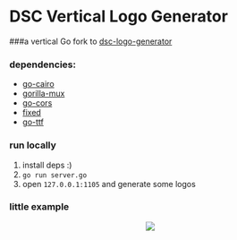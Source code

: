 # DSC Vertical Logo Generator 
###a vertical Go fork to [dsc-logo-generator](https://github.com/shangyilim/dsc-logo-generator)

### dependencies:
- [go-cairo](https://github.com/ungerik/go-cairo)
- [gorilla-mux](https://github.com/gorilla/mux)
- [go-cors](https://github.com/rs/cors)
- [fixed](https://godoc.org/golang.org/x/image/math/fixed)
- [go-ttf](https://godoc.org/github.com/golang/freetype/truetype)

### run locally
1. install deps :)
2. `go run server.go`
3. open `127.0.0.1:1105` and generate some logos

### little example 
<p align="center">
<img src="https://github.com/baraa-almasri/dsc_logo_generator/blob/main/res/example.png" >
</p>
